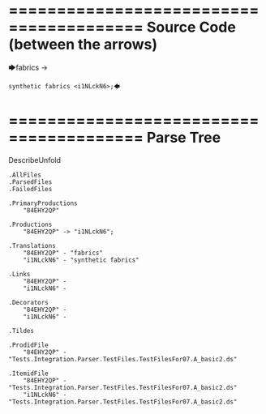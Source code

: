 ========================================
Source Code (between the arrows)
========================================

🡆fabrics -> 
	
	synthetic fabrics <i1NLckN6>;🡄

========================================
Parse Tree
========================================
DescribeUnfold

    .AllFiles
    .ParsedFiles
    .FailedFiles

    .PrimaryProductions
        "84EHY2QP" 

    .Productions
        "84EHY2QP" -> "i1NLckN6";

    .Translations
        "84EHY2QP" - "fabrics"
        "i1NLckN6" - "synthetic fabrics"

    .Links
        "84EHY2QP" - 
        "i1NLckN6" - 

    .Decorators
        "84EHY2QP" - 
        "i1NLckN6" - 

    .Tildes

    .ProdidFile
        "84EHY2QP" - "Tests.Integration.Parser.TestFiles.TestFilesFor07.A_basic2.ds"

    .ItemidFile
        "84EHY2QP" - "Tests.Integration.Parser.TestFiles.TestFilesFor07.A_basic2.ds"
        "i1NLckN6" - "Tests.Integration.Parser.TestFiles.TestFilesFor07.A_basic2.ds"

